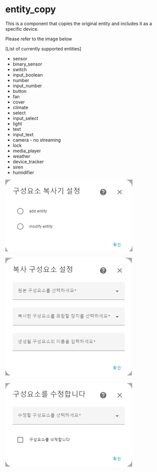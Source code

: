 # entity_copy

This is a component that copies the original entity and includes it as a specific device.

Please refer to the image below

[List of currently supported entities]

- sensor
- binary_sensor
- switch
- input_boolean
- number
- input_number
- button
- fan
- cover
- climate
- select
- input_select
- light
- text
- input_text
- camera - no streaming
- lock
- media_player
- weather
- device_tracker
- siren
- humidifier


![select_function.jpg](https://raw.githubusercontent.com/oukene/entity_copy/main/images/select_function.jpg)
<br><br>
![add_entity.jpg](https://raw.githubusercontent.com/oukene/entity_copy/main/images/add_entity.jpg)
<br><br>
![modify_entity.jpg](https://raw.githubusercontent.com/oukene/entity_copy/main/images/modify_entity.jpg)
